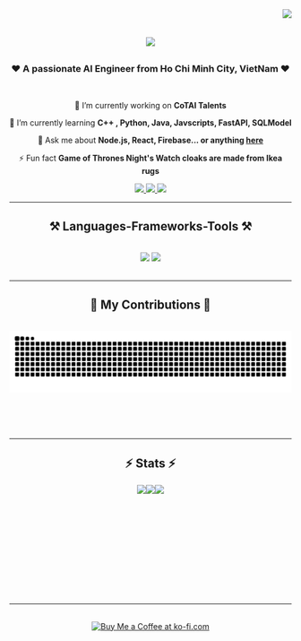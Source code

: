 <img align="right" src="https://visitor-badge.laobi.icu/badge?page_id=PhuocPhat1005.PhuocPhat1005" />

<h1 align="center">
    <img src="https://readme-typing-svg.herokuapp.com/?font=Righteous&size=35&center=true&vCenter=true&width=500&height=70&duration=4000&lines=Hello+There!+👋;+I'm+Le+Phuoc+Phat😽;" />
</h1>

<h3 align="center"> ❤️ A passionate AI Engineer from Ho Chi Minh City, VietNam ❤️</h3>

<br/>

<div align="center">
 
 🔭 I’m currently working on **CoTAI Talents**
 
 🌱 I’m currently learning **C++ , Python, Java, Javscripts, FastAPI, SQLModel**

💬 Ask me about **Node.js, React, Firebase... or anything [here](https://github.com/PhuocPhat1005/PhuocPhat1005/issues)**

⚡ Fun fact **Game of Thrones Night's Watch cloaks are made from Ikea rugs**

 </div>
 
<div align="center"> 
  <a href="mailto:phatlephuoc1005@gmail.com">
    <img src="https://img.shields.io/badge/Gmail-333333?style=for-the-badge&logo=gmail&logoColor=red" />
  </a>
  <a href="https://linkedin.com/in/pedro-sales-muniz" target="_blank">
    <img src="https://img.shields.io/badge/LinkedIn-0077B5?style=for-the-badge&logo=linkedin&logoColor=white" target="_blank" />
  </a>
  <a href="https://github.com/PhuocPhat1005" target="_blank">
     <img src="https://img.shields.io/badge/Portfolio-FF5722?style=for-the-badge&logo=todoist&logoColor=white" target="_blank" /> <!-- sqlite, safari, google-chrome are other good icon options -->
  </a>
</div>

 <hr/>
 
<h2 align="center">⚒️ Languages-Frameworks-Tools ⚒️</h2>
<br/>
<div align="center">
    <img src="https://skillicons.dev/icons?i=react,bootstrap,mui,html,css,vscode,github,figma,tailwind,git,r" />
    <img src="https://skillicons.dev/icons?i=nodejs,python,javascript,typescript,express,firebase,mongodb,c,java,nextjs,mysql,flask" /><br>
</div>

<br/>
<hr/>

<div align="center">
  <h2>🐍 My Contributions 🐍</h2>
  <br>
  <img alt="snake eating my contributions" src="https://raw.githubusercontent.com/PhuocPhat1005/PhuocPhat1005/output/github-contribution-grid-snake.svg" />
  
  <br/><br/><br/>
</div>

<hr/>

<div align="center">
  <h2 > ⚡ Stats ⚡ </h2>
  <div style="display: flex; justify-content: center;">
    <img height="150px" src="https://streak-stats.demolab.com/?user=PhuocPhat1005&theme=react&border=61dafb&hide_border=true" />
    <img height="150px" src="https://github-readme-stats.vercel.app/api/top-langs/?username=PhuocPhat1005&hide=c%23,powershell,Mathematica,Ruby,Objective-C,Objective-C%2b%2b,Cuda&title_color=61dafb&text_color=ffffff&icon_color=61dafb&bg_color=20232a&langs_count=8&layout=compact&border_color=61dafb&hide_border=true&size_weight=0.5&count_weight=0.5" />
    <img height="150px" src="https://github-readme-stats.vercel.app/api?username=PhuocPhat1005&show_icons=true&theme=react&border_color=61dafb&hide_border=true" />
  </div>
</div>

<br/><br/>

<hr/>

<br/>

<div align="center">
<a href='https://ko-fi.com/V7V4RAK9C' target='_blank'><img height='64' style='border:0px;height:64px;' src='https://storage.ko-fi.com/cdn/kofi1.png?v=3' border='0' alt='Buy Me a Coffee at ko-fi.com' /></a>
</div>

<br/>
